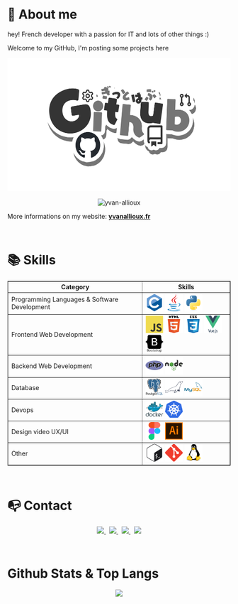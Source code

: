 # 👦 About me

hey! French developer with a passion for IT and lots of other things :)

Welcome to my GitHub, I'm posting some projects here 

<p align="center">
    <a href="https://github.com/yvan-allioux"><img src="./img/Github.png" alt="art by https://github.com/SAWARATSUKI" height="300"/></a>
</p>

<p align="center"> <img src="https://komarev.com/ghpvc/?username=yvan-allioux&label=Profile%20views&color=0e75b6&style=flat" alt="yvan-allioux" /> </p>

More informations on my website: **[yvanallioux.fr](https://yvanallioux.fr/)**

<br>

# 📚 Skills

<table align="center" border="1">
    <thead>
        <tr>
            <th>Category</th>
            <th>Skills</th>
        </tr>
    </thead>
    <tbody>
        <tr>
            <td>Programming Languages & Software Development</td>
            <td>
                <a href="https://www.cprogramming.com/" target="_blank"><img src="./img/c-original.svg" alt="c" width="40" height="40"/></a>
                <!-- There isn't a provided icon for C++ -->
                <a href="https://www.java.com" target="_blank"><img src="./img/java-original.svg" alt="java" width="40" height="40"/></a>
                <a href="https://www.python.org" target="_blank"><img src="./img/python-original.svg" alt="python" width="40" height="40"/></a>
            </td>
        </tr>
        <tr>
            <td>Frontend Web Development</td>
            <td>
                <a href="https://developer.mozilla.org/en-US/docs/Web/JavaScript" target="_blank"><img src="./img/javascript-original.svg" alt="javascript" width="40" height="40"/></a>
                <a href="https://www.w3.org/html/" target="_blank"><img src="./img/html5-original-wordmark.svg" alt="html5" width="40" height="40"/></a>
                <a href="https://www.w3schools.com/css/" target="_blank"><img src="./img/css3-original-wordmark.svg" alt="css3" width="40" height="40"/></a>
                <a href="https://vuejs.org/" target="_blank"><img src="./img/vuejs-original-wordmark.svg" alt="vuejs" width="40" height="40"/></a>
                <!-- There isn't a provided icon for jQuery -->
                <a href="https://getbootstrap.com" target="_blank"><img src="./img/bootstrap-plain-wordmark.svg" alt="bootstrap" width="40" height="40"/></a>
            </td>
        </tr>
        <tr>
            <td>Backend Web Development</td>
            <td>
                <a href="https://www.php.net" target="_blank"><img src="./img/php-original.svg" alt="php" width="40" height="40"/></a>
                <a href="https://nodejs.org" target="_blank"><img src="./img/nodejs-original-wordmark.svg" alt="nodejs" width="40" height="40"/></a>
            </td>
        </tr>
        <tr>
            <td>Database</td>
            <td>
                <a href="https://www.postgresql.org" target="_blank"><img src="./img/postgresql-original-wordmark.svg" alt="postgresql" width="40" height="40"/></a>
                <a href="https://mariadb.org/" target="_blank"><img src="./img/mariadb-icon.svg" alt="mariadb" width="40" height="40"/></a>
                <a href="https://www.mysql.com/" target="_blank"><img src="./img/mysql-original-wordmark.svg" alt="mysql" width="40" height="40"/></a>
            </td>
        </tr>
        <tr>
            <td>Devops</td>
            <td>
                <a href="https://www.docker.com/" target="_blank"><img src="./img/docker-original-wordmark.svg" alt="docker" width="40" height="40"/></a>
                <a href="https://kubernetes.io" target="_blank"><img src="./img/kubernetes-icon.svg" alt="kubernetes" width="40" height="40"/></a>
            </td>
        </tr>
        <tr>
            <td>Design video UX/UI</td>
            <td>
                <a href="https://www.figma.com/" target="_blank"><img src="./img/figma-icon.svg" alt="figma" width="40" height="40"/></a>
                <a href="https://www.adobe.com/in/products/illustrator.html" target="_blank"><img src="./img/adobe_illustrator-icon.svg" alt="illustrator" width="40" height="40"/></a>
                <!-- There isn't a provided icon for Davinci resolve -->
            </td>
        </tr>
        <tr>
            <td>Other</td>
            <td>
                <a href="https://www.gnu.org/software/bash/" target="_blank"><img src="./img/gnu_bash-icon.svg" alt="bash" width="40" height="40"/></a>
                <a href="https://git-scm.com/" target="_blank"><img src="./img/git-scm-icon.svg" alt="git" width="40" height="40"/></a>
                <a href="https://www.linux.org/" target="_blank"><img src="./img/linux-original.svg" alt="linux" width="40" height="40"/></a>
            </td>
        </tr>
    </tbody>
</table>


<br>


# 📭 Contact

<p align="center">
	<a href="https://www.linkedin.com/in/yvan-allioux/">
		<img src="https://img.shields.io/badge/-LINKEDIN-0077B5?style=for-the-badge&logo=linkedin&logoColor=white">
	</a>
	<span>&nbsp;</span>
	<a href="https://twitter.com/yvanallioux">
		<img src="https://img.shields.io/badge/TWITTER-1DA1F2?style=for-the-badge&logo=twitter&logoColor=white">
	</a>
	<span>&nbsp;</span>
	<a href="mailto:yvan.allioux.pro@gmail.com">
		<img src="https://img.shields.io/badge/-GMAIL-D14836?style=for-the-badge&logo=gmail&logoColor=white">
	</a>
	<span>&nbsp;</span>
	<a href="https://yvanallioux.fr/">
		<img src="https://img.shields.io/badge/-yvanallioux.fr-000000?style=for-the-badge&logo=bootstrap&logoColor=white">
	</a>
</p>

<br>

# Github Stats & Top Langs

<div align="center">
<img height="220px" src="https://github-readme-stats.vercel.app/api/top-langs/?username=yvan-allioux&layout=compact" />
</div>

<br>
